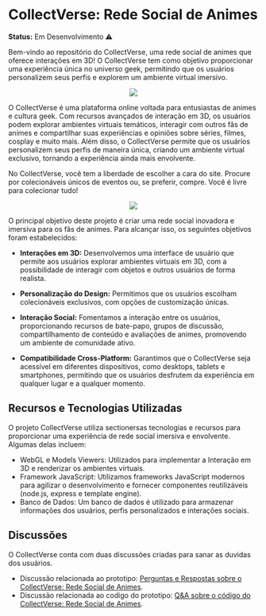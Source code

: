 # CollectVerse: Rede Social de Animes

**Status:** Em Desenvolvimento ⚠️ 

Bem-vindo ao repositório do CollectVerse, uma rede social de animes que oferece interações em 3D! O CollectVerse tem como objetivo proporcionar uma experiência única no universo geek, permitindo que os usuários personalizem seus perfis e explorem um ambiente virtual imersivo.

<section style="text-align:center">
  <img src="https://github.com/gb3edgse/CollectVerse-second-prototype/assets/116754904/348bd17a-d13e-4c54-a5f7-9c47f9d013e8"><img>
</section>

O CollectVerse é uma plataforma online voltada para entusiastas de animes e cultura geek. Com recursos avançados de interação em 3D, os usuários podem explorar ambientes virtuais temáticos, interagir com outros fãs de animes e compartilhar suas experiências e opiniões sobre séries, filmes, cosplay e muito mais. Além disso, o CollectVerse permite que os usuários personalizem seus perfis de maneira única, criando um ambiente virtual exclusivo, tornando a experiência ainda mais envolvente.

No CollectVerse, você tem a liberdade de escolher a cara do site. Procure por colecionáveis únicos de eventos ou, se preferir, compre. Você é livre para colecionar tudo!

<section style="text-align:center">
  <img src="https://github.com/gb3edgse/CollectVerse-second-prototype/assets/116754904/4a283da3-ab89-4b21-b1ed-6abed6b8cef6"><img>
</section>

O principal objetivo deste projeto é criar uma rede social inovadora e imersiva para os fãs de animes. Para alcançar isso, os seguintes objetivos foram estabelecidos:

- **Interações em 3D:** Desenvolvemos uma interface de usuário que permite aos usuários explorar ambientes virtuais em 3D, com a possibilidade de interagir com objetos e outros usuários de forma realista.

- **Personalização do Design:** Permitimos que os usuários escolham colecionáveis exclusivos, com opções de customização únicas.

- **Interação Social:** Fomentamos a interação entre os usuários, proporcionando recursos de bate-papo, grupos de discussão, compartilhamento de conteúdo e avaliações de animes, promovendo um ambiente de comunidade ativo.

- **Compatibilidade Cross-Platform:** Garantimos que o CollectVerse seja acessível em diferentes dispositivos, como desktops, tablets e smartphones, permitindo que os usuários desfrutem da experiência em qualquer lugar e a qualquer momento.

## Recursos e Tecnologias Utilizadas

O projeto CollectVerse utiliza sectionersas tecnologias e recursos para proporcionar uma experiência de rede social imersiva e envolvente. Algumas delas incluem:

- WebGL e Models Viewers: Utilizados para implementar a Interação em 3D e renderizar os ambientes virtuais.
- Framework JavaScript: Utilizamos frameworks JavaScript modernos para agilizar o desenvolvimento e fornecer componentes reutilizáveis (node.js, express e template engine).
- Banco de Dados: Um banco de dados é utilizado para armazenar informações dos usuários, perfis personalizados e interações sociais.

## Discussões

O CollectVerse conta com duas discussões criadas para sanar as duvidas dos usuários.

- Discussão relacionada ao prototipo: [Perguntas e Respostas sobre o CollectVerse: Rede Social de Animes](https://github.com/collectverse/CollectVerse-second-prototype/discussions/5).
- Discussão relacionada ao codigo do prototipo: [Q&A sobre o código do CollectVerse: Rede Social de Animes](https://github.com/collectverse/CollectVerse-second-prototype/discussions/6).
